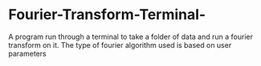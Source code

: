 # Fourier-Transform-Terminal-
A program run through a terminal to take a folder of data and run a fourier transform on it.  The type of fourier algorithm used is based on user parameters
